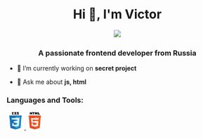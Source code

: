 <h1 align="center">Hi 👋, I'm Victor</h1>
<p align="center">
  <img src="https://secure.gravatar.com/avatar/28a7daa1faf4f3d46d0279a0283456ea#3">
</p>
<h3 align="center">A passionate frontend developer from Russia</h3>

- 🔭 I’m currently working on **secret project**

- 💬 Ask me about **js, html**


<h3 align="left">Languages and Tools:</h3>
<p align="left"> <a href="https://www.w3schools.com/css/" target="_blank"> <img src="https://raw.githubusercontent.com/devicons/devicon/master/icons/css3/css3-original-wordmark.svg" alt="css3" width="40" height="40"/> </a> <a href="https://www.w3.org/html/" target="_blank"> <img src="https://raw.githubusercontent.com/devicons/devicon/master/icons/html5/html5-original-wordmark.svg" alt="html5" width="40" height="40"/> </a> </p>
